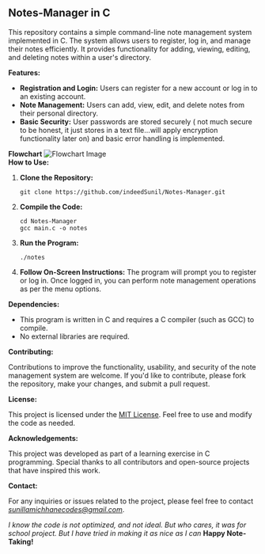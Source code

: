 ## Notes-Manager  in C


This repository contains a simple command-line note management system implemented in C. The system allows users to register, log in, and manage their notes efficiently. It provides functionality for adding, viewing, editing, and deleting notes within a user's directory.

**Features:**

- **Registration and Login:** Users can register for a new account or log in to an existing account.
- **Note Management:** Users can add, view, edit, and delete notes from their personal directory.
- **Basic Security:** User passwords are stored securely ( not much secure to be honest, it just stores in a text file...will apply encryption functionality later on) and basic error handling is implemented.

**Flowchart**
<img src="https://github.com/indeedSunil/Notes-Manager/blob/main/FinalFlowchart.png" alt="Flowchart Image">
<br>
**How to Use:**

1. **Clone the Repository:**
   ```
   git clone https://github.com/indeedSunil/Notes-Manager.git
   ```

2. **Compile the Code:**
   ```
   cd Notes-Manager
   gcc main.c -o notes
   ```

3. **Run the Program:**
   ```
   ./notes
   ```

4. **Follow On-Screen Instructions:** The program will prompt you to register or log in. Once logged in, you can perform note management operations as per the menu options.

**Dependencies:**

- This program is written in C and requires a C compiler (such as GCC) to compile.
- No external libraries are required.

**Contributing:**

Contributions to improve the functionality, usability, and security of the note management system are welcome. If you'd like to contribute, please fork the repository, make your changes, and submit a pull request.

**License:**

This project is licensed under the [MIT License](LICENSE). Feel free to use and modify the code as needed.

**Acknowledgements:**

This project was developed as part of a learning exercise in C programming. Special thanks to all contributors and open-source projects that have inspired this work.

**Contact:**

For any inquiries or issues related to the project, please feel free to contact *sunillamichhanecodes@gmail.com*.

*I know the code is not optimized, and not ideal. But who cares, it was for school project. But I have tried in making it as nice as I can*
**Happy Note-Taking!**

